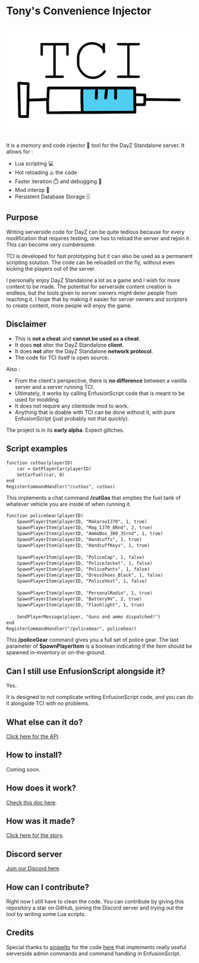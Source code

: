 # Tony's Convenience Injector

![TCI LOGO](docfiles/tci.png)

It is a memory and code injector 💉 tool for the DayZ Standalone server. It allows for :

+ Lua scripting 💻
+ Hot reloading ♨️ the code
+ Faster iteration ⏱️ and debugging 🐛
+ Mod interop 🔀
+ Persistent Database Storage 🗄️

## Purpose
Writing serverside code for DayZ can be quite tedious because for every modification that requires testing, one has to reload the server and rejoin it. This can become very cumbersome.

TCI is developed for fast prototyping but it can also be used as a permanent scripting solution. The code can be reloaded on the fly, without even kicking the players out of the server.

I personally enjoy DayZ Standalone a lot as a game and I wish for more content to be made. The potential for serverside content creation is endless, but the tools given to server owners might deter people from reaching it. I hope that by making it easier for server owners and scripters to create content, more people will enjoy the game.

## Disclaimer
+ This is **not a cheat** and **cannot be used as a cheat**. 
+ It does **not** alter the DayZ Standalone **client**.
+ It does **not** alter the DayZ Standalone **network protocol**.
+ The code for TCI itself is open source.

Also :
+ From the client's perspective, there is **no difference** between a vanilla server and a server running TCI.
+ Ultimately, it works by calling EnfusionScript code that is meant to be used for modding.
+ It does not require any clientside mod to work.
+ Anything that is doable with TCI can be done without it, with pure EnfusionScript (just probably not that quickly).

The project is in its **early alpha**. Expect glitches.

## Script examples

```
function cutGas(playerID)
	car = GetPlayerCar(playerID)
	SetCarFuel(car, 0)
end
RegisterCommandHandler("/cutGas", cutGas)
```
This implements a chat command **/cutGas** that empties the fuel tank of whatever vehicle you are inside of when running it.

```
function policeGear(playerID)
    SpawnPlayerItem(playerID, "MakarovIJ70", 1, true)
    SpawnPlayerItem(playerID, "Mag_IJ70_8Rnd", 2, true)
    SpawnPlayerItem(playerID, "AmmoBox_380_35rnd", 1, true)
    SpawnPlayerItem(playerID, "Handcuffs", 1, true)
    SpawnPlayerItem(playerID, "HandcuffKeys", 1, true)

    SpawnPlayerItem(playerID, "PoliceCap", 1, false)
    SpawnPlayerItem(playerID, "PoliceJacket", 1, false)
    SpawnPlayerItem(playerID, "PolicePants", 1, false)
    SpawnPlayerItem(playerID, "DressShoes_Black", 1, false)
    SpawnPlayerItem(playerID, "PoliceVest", 1, false)

    SpawnPlayerItem(playerID, "PersonalRadio", 1, true)
    SpawnPlayerItem(playerID, "Battery9V", 2, true)
    SpawnPlayerItem(playerID, "Flashlight", 1, true)
    
    SendPlayerMessage(player, "Guns and ammo dispatched!")
end
RegisterCommandHandler("/policeGear", policeGear)
```
This **/policeGear** command gives you a full set of police gear. The last parameter of **SpawnPlayerItem** is a boolean indicating if the item should be spawned in-inventory or on-the-ground.


## Can I still use EnfusionScript alongside it?
Yes.

It is designed to not complicate writing EnfusionScript code, and you can do it alongside TCI with no problems.

## What else can it do?
[Click here for the API](docfiles/api.md).

## How to install?
Coming soon.

## How does it work?
[Check this doc here](docfiles/hdiw.md).

## How was it made?
[Click here for the story](docfiles/story.md).

## Discord server
[Join our Discord here](https://discord.gg/3vs8S27kyV).

## How can I contribute?
Right now I still have to clean the code. You can contribute by giving this repository a star on GitHub, joining the Discord server and trying out the tool by writing some Lua scripts.

## Credits

Special thanks to [sinipelto](https://github.com/sinipelto) for the code [here](https://github.com/sinipelto/dayz-scripts) that implements really useful serverside admin commands and command handling in EnfusionScript.
